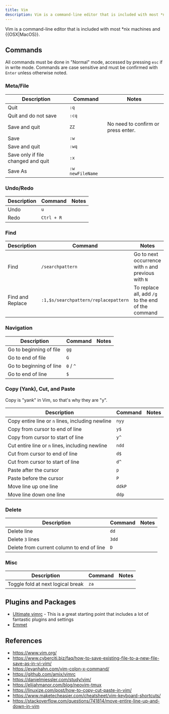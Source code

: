 ```yaml
---
title: Vim
description: Vim is a command-line editor that is included with most *nix machines and OSX.
---
```


Vim is a command-line editor that is included with most *nix machines and {{OSX|MacOS}}.

## Commands

All commands must be done in "Normal" mode, accessed by pressing `esc` if in write mode. Commands are case sensitive and must be confirmed with `Enter` unless otherwise noted.

### Meta/File

Description | Command | Notes
--- | --- | ---
Quit | `:q` |
Quit and do not save | `:cq` |
Save and quit | `ZZ` | No need to confirm or press enter.
Save | `:w` |
Save and quit | `:wq` |
Save only if file changed and quit | `:x` |
Save As | `:w newFileName` |

### Undo/Redo

Description | Command | Notes
--- | --- | ---
Undo | `u` | 
Redo | `Ctrl + R` | 

### Find

Description | Command | Notes
--- | --- | ---
Find | `/searchpattern` |Go to next occurrence with `n` and previous with `N`
Find and Replace | `:1,$s/searchpattern/replacepattern` | To replace all, add `/g` to the end of the command

### Navigation

Description | Command | Notes
--- | --- | ---
Go to beginning of file | `gg` |
Go to end of file | `G` |
Go to beginning of line | `0` / `^` |
Go to end of line | `$` |

### Copy (Yank), Cut, and Paste

Copy is "yank" in Vim, so that's why they are "y".

Description | Command | Notes
--- | --- | ---
Copy entire line or `n` lines, including newline | `nyy` |
Copy from cursor to end of line | `y$` |
Copy from cursor to start of line | `y^` |
Cut entire line or `n` lines, including newline | `ndd` |
Cut from cursor to end of line | `d$` |
Cut from cursor to start of line | `d^` |
Paste after the cursor | `p`|
Paste before the cursor | `P`|
Move line up one line | `ddkP` |
Move line down one line | `ddp` |

### Delete

Description | Command | Notes
--- | --- | ---
Delete line | `dd` | 
Delete `3` lines | `3dd` | 
Delete from current column to end of line | `D` |

### Misc

Description | Command | Notes
--- | --- | ---
Toggle fold at next logical break | `za` | 

## Plugins and Packages

- [Ultimate vimrc](https://github.com/amix/vimrc) - This is a great starting point that includes a lot of fantastic plugins and settings
- [Emmet](https://github.com/mattn/emmet-vim)

## References

- https://www.vim.org/
- https://www.cyberciti.biz/faq/how-to-save-existing-file-to-a-new-file-save-as-in-vi-vim/
- https://evanhahn.com/vim-colon-x-command/
- https://github.com/amix/vimrc
- https://danielmiessler.com/study/vim/
- https://elijahmanor.com/blog/neovim-tmux
- https://linuxize.com/post/how-to-copy-cut-paste-in-vim/
- https://www.maketecheasier.com/cheatsheet/vim-keyboard-shortcuts/
- https://stackoverflow.com/questions/741814/move-entire-line-up-and-down-in-vim
